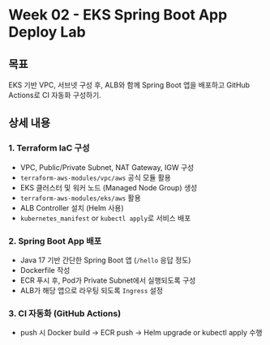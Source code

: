 # Week 02 - EKS Spring Boot App Deploy Lab

## 목표

EKS 기반 VPC, 서브넷 구성 후, ALB와 함께 Spring Boot 앱을 배포하고 GitHub Actions로 CI 자동화 구성하기.

## 상세 내용

### 1. Terraform IaC 구성

- VPC, Public/Private Subnet, NAT Gateway, IGW 구성
- `terraform-aws-modules/vpc/aws` 공식 모듈 활용
- EKS 클러스터 및 워커 노드 (Managed Node Group) 생성
- `terraform-aws-modules/eks/aws` 활용
- ALB Controller 설치 (Helm 사용)
- `kubernetes_manifest` or `kubectl apply`로 서비스 배포

### 2. Spring Boot App 배포

- Java 17 기반 간단한 Spring Boot 앱 (`/hello` 응답 정도)
- Dockerfile 작성
- ECR 푸시 후, Pod가 Private Subnet에서 실행되도록 구성
- ALB가 해당 앱으로 라우팅 되도록 `Ingress` 설정

### 3. CI 자동화 (GitHub Actions)

- push 시 Docker build → ECR push → Helm upgrade or kubectl apply 수행
